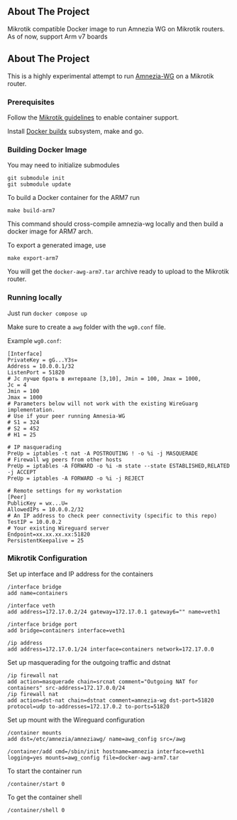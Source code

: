 ## About The Project
Mikrotik compatible Docker image to run Amnezia WG on Mikrotik routers. As of now, support Arm v7 boards

## About The Project
This is a highly experimental attempt to run [Amnezia-WG](https://github.com/amnezia-vpn/amnezia-wg) on a Mikrotik router.

### Prerequisites

Follow the [Mikrotik guidelines](https://help.mikrotik.com/docs/display/ROS/Container) to enable container support.

Install [Docker buildx](https://github.com/docker/buildx) subsystem, make and go.


### Building Docker Image

You may need to initialize submodules

```
git submodule init
git submodule update
```

To build a Docker container for the ARM7 run
```
make build-arm7
```
This command should cross-compile amnezia-wg locally and then build a docker image for ARM7 arch.

To export a generated image, use
```
make export-arm7
```

You will get the `docker-awg-arm7.tar` archive ready to upload to the Mikrotik router.

### Running locally

Just run `docker compose up`

Make sure to create a `awg` folder with the `wg0.conf` file.

Example `wg0.conf`:

```
[Interface]
PrivateKey = gG...Y3s=
Address = 10.0.0.1/32
ListenPort = 51820
# Jc лучше брать в интервале [3,10], Jmin = 100, Jmax = 1000,
Jc = 4
Jmin = 100
Jmax = 1000
# Parameters below will not work with the existing WireGuarg implementation.
# Use if your peer running Amnesia-WG
# S1 = 324
# S2 = 452
# H1 = 25

# IP masquerading
PreUp = iptables -t nat -A POSTROUTING ! -o %i -j MASQUERADE
# Firewall wg peers from other hosts
PreUp = iptables -A FORWARD -o %i -m state --state ESTABLISHED,RELATED -j ACCEPT
PreUp = iptables -A FORWARD -o %i -j REJECT

# Remote settings for my workstation
[Peer]
PublicKey = wx...U=
AllowedIPs = 10.0.0.2/32
# An IP address to check peer connectivity (specific to this repo)
TestIP = 10.0.0.2
# Your existing Wireguard server
Endpoint=xx.xx.xx.xx:51820
PersistentKeepalive = 25

```

### Mikrotik Configuration

Set up interface and IP address for the containers

```
/interface bridge
add name=containers

/interface veth
add address=172.17.0.2/24 gateway=172.17.0.1 gateway6="" name=veth1

/interface bridge port
add bridge=containers interface=veth1

/ip address
add address=172.17.0.1/24 interface=containers network=172.17.0.0
```
Set up masquerading for the outgoing traffic and dstnat

```
/ip firewall nat
add action=masquerade chain=srcnat comment="Outgoing NAT for containers" src-address=172.17.0.0/24
/ip firewall nat
add action=dst-nat chain=dstnat comment=amnezia-wg dst-port=51820 protocol=udp to-addresses=172.17.0.2 to-ports=51820
```

Set up mount with the Wireguard configuration

```
/container mounts
add dst=/etc/amnezia/amneziawg/ name=awg_config src=/awg

/container/add cmd=/sbin/init hostname=amnezia interface=veth1 logging=yes mounts=awg_config file=docker-awg-arm7.tar
```

To start the container run

```
/container/start 0
```

To get the container shell

```
/container/shell 0
```

